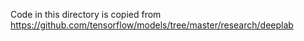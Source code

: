 Code in this directory is copied from https://github.com/tensorflow/models/tree/master/research/deeplab
